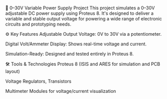 🔧 0–30V Variable Power Supply Project
This project simulates a 0–30V adjustable DC power supply using Proteus 8. It's designed to deliver a variable and stable output voltage for powering a wide range of electronic circuits and prototyping needs.

⚙️ Key Features
Adjustable Output Voltage: 0V to 30V via a potentiometer.

Digital Volt/Ammeter Display: Shows real-time voltage and current.

Simulation-Ready: Designed and tested entirely in Proteus 8.

🛠 Tools & Technologies
Proteus 8 (ISIS and ARES for simulation and PCB layout)

 Voltage Regulators, Transistors

Multimeter Modules for voltage/current visualization

